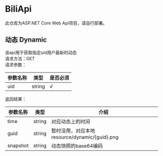 # BiliApi
此仓库为ASP.NET Core Web Api项目，请自行部署。
## 动态 Dynamic
该api用于获取指定uid用户最新的动态<br>
请求方法：GET<br>
请求参数：<br>

| 参数名称 | 类型 | 是否必须 |
| ------ | ------ | ------ |
| uid | string | √ |

返回结果：

| 参数名称 | 类型 | 介绍 |
| ------ | ------ | ------ |
| time | string | 对应动态上的时间 |
| guid | string | 暂时没用，对应本地resource/dynamic/{guid}.png |
| snapshot | string | 动态快照的base64编码 |
